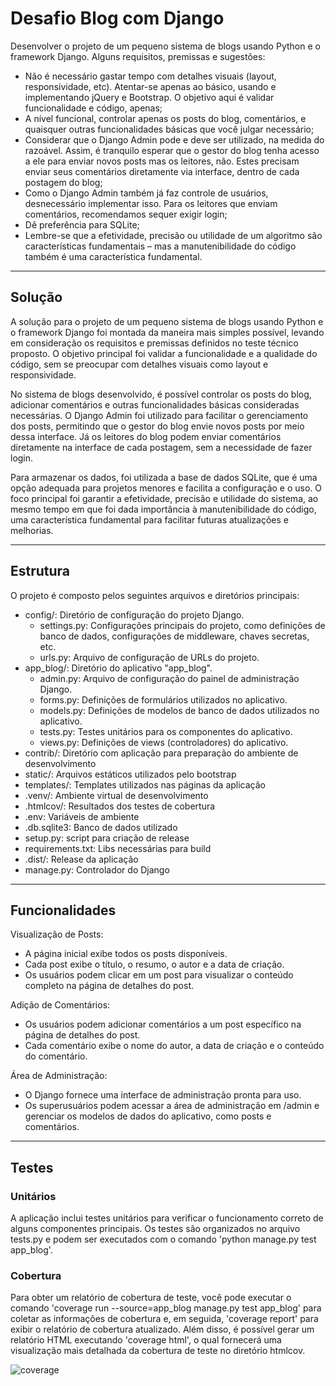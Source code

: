 # Desafio Blog com Django

Desenvolver o projeto de um pequeno sistema de blogs usando Python e o framework
Django. Alguns requisitos, premissas e sugestões:

- Não é necessário gastar tempo com detalhes visuais (layout, responsividade, etc). Atentar-se apenas ao básico, usando e implementando jQuery e Bootstrap. O objetivo aqui é validar funcionalidade e código, apenas;
- A nível funcional, controlar apenas os posts do blog, comentários, e quaisquer outras funcionalidades básicas que você julgar necessário;
- Considerar que o Django Admin pode e deve ser utilizado, na medida do razoável. Assim, é tranquilo esperar que o gestor do blog tenha acesso a ele para enviar novos posts mas os leitores, não. Estes precisam enviar seus comentários diretamente via interface, dentro de cada postagem do blog;
- Como o Django Admin também já faz controle de usuários, desnecessário implementar isso. Para os leitores que enviam comentários, recomendamos sequer exigir login;
- Dê preferência para SQLite;
- Lembre-se que a efetividade, precisão ou utilidade de um algoritmo são características fundamentais – mas a manutenibilidade do código também é uma característica fundamental.

------

## Solução

A solução para o projeto de um pequeno sistema de blogs usando Python e o framework Django foi montada da maneira mais simples possível, levando em consideração os requisitos e premissas definidos no teste técnico proposto. O objetivo principal foi validar a funcionalidade e a qualidade do código, sem se preocupar com detalhes visuais como layout e responsividade.

No sistema de blogs desenvolvido, é possível controlar os posts do blog, adicionar comentários e outras funcionalidades básicas consideradas necessárias. O Django Admin foi utilizado para facilitar o gerenciamento dos posts, permitindo que o gestor do blog envie novos posts por meio dessa interface. Já os leitores do blog podem enviar comentários diretamente na interface de cada postagem, sem a necessidade de fazer login.

Para armazenar os dados, foi utilizada a base de dados SQLite, que é uma opção adequada para projetos menores e facilita a configuração e o uso. O foco principal foi garantir a efetividade, precisão e utilidade do sistema, ao mesmo tempo em que foi dada importância à manutenibilidade do código, uma característica fundamental para facilitar futuras atualizações e melhorias.

------

## Estrutura

O projeto é composto pelos seguintes arquivos e diretórios principais:

- config/: Diretório de configuração do projeto Django.
  - settings.py: Configurações principais do projeto, como definições de banco de dados, configurações de middleware, chaves secretas, etc.
  - urls.py: Arquivo de configuração de URLs do projeto.
- app_blog/: Diretório do aplicativo "app_blog".
  - admin.py: Arquivo de configuração do painel de administração Django.
  - forms.py: Definições de formulários utilizados no aplicativo.
  - models.py: Definições de modelos de banco de dados utilizados no aplicativo.
  - tests.py: Testes unitários para os componentes do aplicativo.
  - views.py: Definições de views (controladores) do aplicativo.
- contrib/: Diretório com aplicação para preparação do ambiente de desenvolvimento
- static/: Arquivos estáticos utilizados pelo bootstrap
- templates/: Templates utilizados nas páginas da aplicação
- .venv/: Ambiente virtual de desenvolvimento
- .htmlcov/: Resultados dos testes de cobertura
- .env: Variáveis de ambiente
- .db.sqlite3: Banco de dados utilizado
- setup.py: script para criação de release
- requirements.txt: Libs necessárias para build
- .dist/: Release da aplicação
- manage.py: Controlador do Django

------

## Funcionalidades

Visualização de Posts:

- A página inicial exibe todos os posts disponíveis.
- Cada post exibe o título, o resumo, o autor e a data de criação.
- Os usuários podem clicar em um post para visualizar o conteúdo completo na página de detalhes do post.

Adição de Comentários:

- Os usuários podem adicionar comentários a um post específico na página de detalhes do post.
- Cada comentário exibe o nome do autor, a data de criação e o conteúdo do comentário.

Área de Administração:

- O Django fornece uma interface de administração pronta para uso.
- Os superusuários podem acessar a área de administração em /admin e gerenciar os modelos de dados do aplicativo, como posts e comentários.

------

## Testes

### Unitários

A aplicação inclui testes unitários para verificar o funcionamento correto de alguns componentes principais. Os testes são organizados no arquivo tests.py e podem ser executados com o comando 'python manage.py test app_blog'.

### Cobertura

Para obter um relatório de cobertura de teste, você pode executar o comando 'coverage run --source=app_blog manage.py test app_blog' para coletar as informações de cobertura e, em seguida, 'coverage report' para exibir o relatório de cobertura atualizado. Além disso, é possível gerar um relatório HTML executando 'coverage html', o qual fornecerá uma visualização mais detalhada da cobertura de teste no diretório htmlcov.

![coverage](coverage.png)